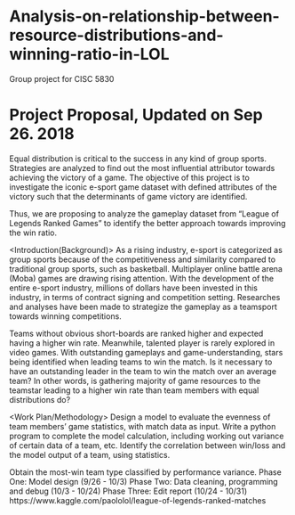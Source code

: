 # Analysis-on-relationship-between-resource-distributions-and-winning-ratio-in-LOL
Group project for CISC 5830

# Project Proposal, Updated on Sep 26. 2018
<Summary>
Equal distribution is critical to the success in any kind of group sports. Strategies are analyzed to find out the most influential attributor towards achieving the victory of a game. The objective of this project is to investigate the iconic e-sport game dataset with defined attributes of the victory such that the determinants of game victory are identified. 

Thus, we are proposing to analyze the gameplay dataset from “League of Legends Ranked Games” to identify the better approach towards improving the win ratio.

<Introduction(Background)>
As a rising industry, e-sport is categorized as group sports because of the competitiveness and similarity compared to traditional group sports, such as basketball. Multiplayer online battle arena (Moba) games are drawing rising attention. With the development of the entire e-sport industry, millions of dollars have been invested in this industry, in terms of contract signing and competition setting.  Researches and analyses have been made to strategize the gameplay as a teamsport towards winning competitions.

Teams without obvious short-boards are ranked higher and expected having a higher win rate. Meanwhile, talented player is rarely explored in video games. With outstanding gameplays and game-understanding, stars being identified when leading teams to win the match. Is it necessary to have an outstanding leader in the team to win the match over an average team? In other words, is gathering majority of game resources to the teamstar leading to a higher win rate than team members with equal distributions do? 

<Work Plan/Methodology>
Design a model to evaluate the evenness of team members’ game statistics, with match data as input.
Write a python program to complete the model calculation, including working out variance of certain data of a team, etc.
Identify the correlation between win/loss and the model output of a team, using statistics.


<Scope>
Obtain the most-win team type classified by performance variance.
 
<Timeframe>
Phase One: Model design (9/26 - 10/3)
Phase Two: Data cleaning, programming and debug (10/3 - 10/24)
Phase Three: Edit report (10/24 - 10/31)

<Data Sources>
https://www.kaggle.com/paololol/league-of-legends-ranked-matches




